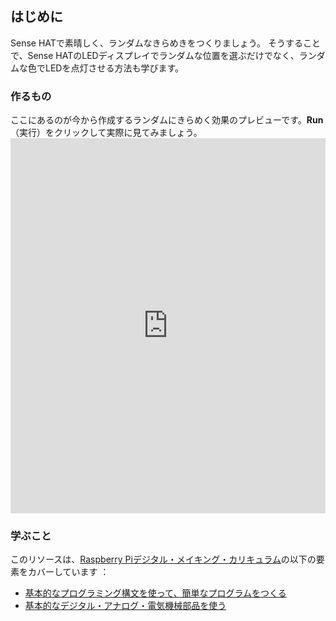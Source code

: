 ## はじめに

Sense HATで素晴しく、ランダムなきらめきをつくりましょう。 そうすることで、Sense HATのLEDディスプレイでランダムな位置を選ぶだけでなく、ランダムな色でLEDを点灯させる方法も学びます。

### 作るもの

ここにあるのが今から作成するランダムにきらめく効果のプレビューです。**Run**（実行）をクリックして実際に見てみましょう。 <iframe src="https://trinket.io/embed/python/55af2b45f5?outputOnly=true&runOption=run" width="100%" height="600" frameborder="0" marginwidth="0" marginheight="0" allowfullscreen mark="crwd-mark"></iframe>


### 学ぶこと

このリソースは、[Raspberry Piデジタル・メイキング・カリキュラム](https://www.raspberrypi.org/curriculum/)の以下の要素をカバーしています ：

- [基本的なプログラミング構文を使って、簡単なプログラムをつくる](https://www.raspberrypi.org/curriculum/programming/creator)
- [基本的なデジタル・アナログ・電気機械部品を使う](https://www.raspberrypi.org/curriculum/physical-computing/creator)
